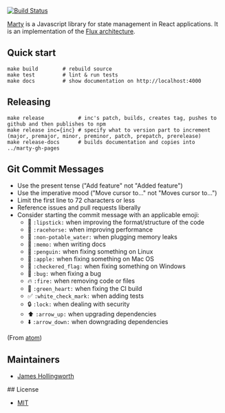 [![Build Status](https://travis-ci.org/jhollingworth/marty.svg?branch=master)](https://travis-ci.org/jhollingworth/marty)

[Marty](http://martyjs.org) is a Javascript library for state management in React applications. It is an implementation of the [Flux architecture](http://facebook.github.io/flux/docs/overview.html).

## Quick start

```
make build        # rebuild source
make test         # lint & run tests
make docs         # show documentation on http://localhost:4000
```

## Releasing

```
make release           # inc's patch, builds, creates tag, pushes to github and then publishes to npm
make release inc={inc} # specify what to version part to increment (major, premajor, minor, preminor, patch, prepatch, prerelease)
make release-docs      # builds documentation and copies into ../marty-gh-pages
```

## Git Commit Messages

* Use the present tense ("Add feature" not "Added feature")
* Use the imperative mood ("Move cursor to..." not "Moves cursor to...")
* Limit the first line to 72 characters or less
* Reference issues and pull requests liberally
* Consider starting the commit message with an applicable emoji:
    * :lipstick: `:lipstick:` when improving the format/structure of the code
    * :racehorse: `:racehorse:` when improving performance
    * :non-potable_water: `:non-potable_water:` when plugging memory leaks
    * :memo: `:memo:` when writing docs
    * :penguin: `:penguin:` when fixing something on Linux
    * :apple: `:apple:` when fixing something on Mac OS
    * :checkered_flag: `:checkered_flag:` when fixing something on Windows
    * :bug: `:bug:` when fixing a bug
    * :fire: `:fire:` when removing code or files
    * :green_heart: `:green_heart:` when fixing the CI build
    * :white_check_mark: `:white_check_mark:` when adding tests
    * :lock: `:lock:` when dealing with security
    * :arrow_up: `:arrow_up:` when upgrading dependencies
    * :arrow_down: `:arrow_down:` when downgrading dependencies

(From [atom](https://atom.io/docs/latest/contributing#git-commit-messages))

## Maintainers

* [James Hollingworth](http://github.com/jhollingworth)

## License

* [MIT](https://raw.github.com/jhollingworth/marty/master/LICENSE)

